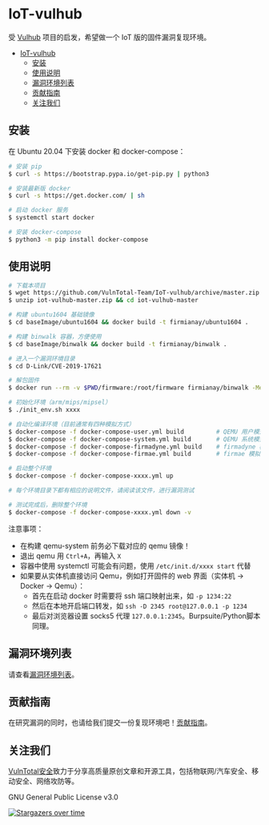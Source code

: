 # IoT-vulhub

受 [Vulhub](https://github.com/vulhub/vulhub) 项目的启发，希望做一个 IoT 版的固件漏洞复现环境。

- [IoT-vulhub](#iot-vulhub)
  - [安装](#安装)
  - [使用说明](#使用说明)
  - [漏洞环境列表](#漏洞环境列表)
  - [贡献指南](#贡献指南)
  - [关注我们](#关注我们)

## 安装

在 Ubuntu 20.04 下安装 docker 和 docker-compose：

```sh
# 安装 pip
$ curl -s https://bootstrap.pypa.io/get-pip.py | python3

# 安装最新版 docker
$ curl -s https://get.docker.com/ | sh

# 启动 docker 服务
$ systemctl start docker

# 安装 docker-compose
$ python3 -m pip install docker-compose
```

## 使用说明

```sh
# 下载本项目
$ wget https://github.com/VulnTotal-Team/IoT-vulhub/archive/master.zip -O iot-vulhub-master.zip
$ unzip iot-vulhub-master.zip && cd iot-vulhub-master

# 构建 ubuntu1604 基础镜像
$ cd baseImage/ubuntu1604 && docker build -t firmianay/ubuntu1604 .

# 构建 binwalk 容器，方便使用
$ cd baseImage/binwalk && docker build -t firmianay/binwalk .

# 进入一个漏洞环境目录
$ cd D-Link/CVE-2019-17621

# 解包固件
$ docker run --rm -v $PWD/firmware:/root/firmware firmianay/binwalk -Mer "/root/firmware/firmware.bin"

# 初始化环境（arm/mips/mipsel）
$ ./init_env.sh xxxx

# 自动化编译环境（目前通常有四种模拟方式）
$ docker-compose -f docker-compose-user.yml build         # QEMU 用户模式模拟
$ docker-compose -f docker-compose-system.yml build       # QEMU 系统模式模拟
$ docker-compose -f docker-compose-firmadyne.yml build    # firmadyne 模拟
$ docker-compose -f docker-compose-firmae.yml build       # firmae 模拟（方便调试）

# 启动整个环境
$ docker-compose -f docker-compose-xxxx.yml up

# 每个环境目录下都有相应的说明文件，请阅读该文件，进行漏洞测试

# 测试完成后，删除整个环境
$ docker-compose -f docker-compose-xxxx.yml down -v
```

注意事项：

- 在构建 qemu-system 前务必下载对应的 qemu 镜像！
- 退出 qemu 用 `Ctrl+A`，再输入 `X`
- 容器中使用 systemctl 可能会有问题，使用 `/etc/init.d/xxxx start` 代替
- 如果要从实体机直接访问 Qemu，例如打开固件的 web 界面（实体机 -> Docker -> Qemu）：
  - 首先在启动 docker 时需要将 ssh 端口映射出来，如 `-p 1234:22`
  - 然后在本地开启端口转发，如 `ssh -D 2345 root@127.0.0.1 -p 1234`
  - 最后对浏览器设置 socks5 代理 `127.0.0.1:2345`。Burpsuite/Python脚本同理。

## 漏洞环境列表

请查看[漏洞环境列表](./vuln_list.md)。

## 贡献指南

在研究漏洞的同时，也请给我们提交一份复现环境吧！[贡献指南](./CONTRIBUTING.md)。

## 关注我们

[VulnTotal安全](https://github.com/VulnTotal-Team)致力于分享高质量原创文章和开源工具，包括物联网/汽车安全、移动安全、网络攻防等。

GNU General Public License v3.0

[![Stargazers over time](https://starchart.cc/VulnTotal-Team/IoT-vulhub.svg)](https://starchart.cc/VulnTotal-Team/IoT-vulhub)
